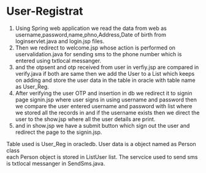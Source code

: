 # User-Registrat
1. Using Spring web application we read the data from web as username,password,name,phno,Address,Date of birth from loginservlet.java and login.jsp files.
2. Then we redirect to welcome.jsp whose action is performed on uservalidation.java for sending sms to the phone number which is entered using txtlocal messanger.
3. and the otpsent and otp received from user in verfiy.jsp are compared in verify.java if both are same then we add the User to a List which keeps on adding and store the user data in the table in oracle with table name as User_Reg.
4. After verifying the user OTP and insertion in db we redirect it to signin page signin.jsp where user signs in using username and password then we compare the user entered    username and password with list where we stored all the records in and if the username exists then we direct the user to the show.jsp where all the user details are print.
5.  and in show.jsp we have a submit button which sign out the user and redirect the page to the signin.jsp.

Table used is User_Reg in oracledb.
User data is a object named as Person class  
each Person object is stored in ListUser list.
The servcice used to send sms is txtlocal messanger in SendSms.java.

